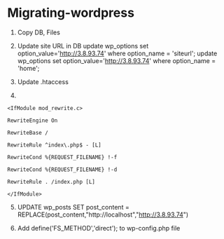 # Migrating-wordpress

1. Copy DB, Files


2. Update site URL in DB
update wp_options set option_value='http://3.8.93.74' where option_name = 'siteurl';
update wp_options set option_value='http://3.8.93.74' where option_name = 'home';

3. Update .htaccess

4. 
```
<IfModule mod_rewrite.c>

RewriteEngine On

RewriteBase /

RewriteRule ^index\.php$ - [L]

RewriteCond %{REQUEST_FILENAME} !-f

RewriteCond %{REQUEST_FILENAME} !-d

RewriteRule . /index.php [L]

</IfModule>
```

5. UPDATE wp_posts SET post_content = REPLACE(post_content,"http://localhost","http://3.8.93.74")

6. Add define('FS_METHOD','direct'); to wp-config.php file
